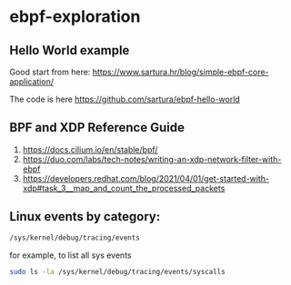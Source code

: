 # ebpf-exploration

**Hello World example**
--------
Good start from here:
https://www.sartura.hr/blog/simple-ebpf-core-application/

The code is here
https://github.com/sartura/ebpf-hello-world

**BPF and XDP Reference Guide**
--------
1. https://docs.cilium.io/en/stable/bpf/
2. https://duo.com/labs/tech-notes/writing-an-xdp-network-filter-with-ebpf
3. https://developers.redhat.com/blog/2021/04/01/get-started-with-xdp#task_3__map_and_count_the_processed_packets

**Linux events by category:**
--------
```bash
/sys/kernel/debug/tracing/events
```
for example, to list all sys events
```bash
sudo ls -la /sys/kernel/debug/tracing/events/syscalls
```
